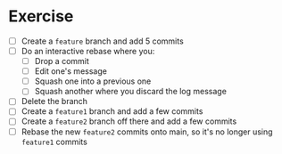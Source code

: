 # Exercise

- [ ] Create a `feature` branch and add 5 commits
- [ ] Do an interactive rebase where you:
    - [ ] Drop a commit
    - [ ] Edit one's message
    - [ ] Squash one into a previous one
    - [ ] Squash another where you discard the log message
- [ ] Delete the branch
- [ ] Create a `feature1` branch and add a few commits
- [ ] Create a `feature2` branch off there and add a few commits
- [ ] Rebase the new `feature2` commits onto main, so it's no longer using `feature1` commits